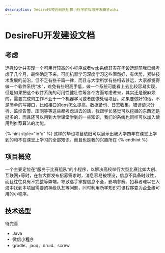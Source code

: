 ```yaml
---
description: DesireFU校园组队招募小程序前后端开发概览wiki
---
```


# DesireFU开发建设文档

## 考虑

选择设计并实现一个可用行较高的小程序或者web系统其实在毕设选题前我已经考虑了几个月，最终确定下来，可能机器学习深度学习这些固然好，有优势，紧贴技术发展的前沿，但不乏有些千篇一律，而且与大学所学有些相去甚远，大家都觉得做一个软件系统“水”，难免有些眼高手低，做一个系统可能看上去比较容易实现，但是如果把这个软件系统的可用性健壮性等各个方面考虑进来，其实还是很麻烦的，需要完成的工作不亚于一个机器学习或者图像处理项目。如果要做好的话，不是简单的写接口，比如接口的qps怎么提高、数据备份、日志收集、错误请求分析、监控告警、压测等等这些都考虑进去的话，我跟学长感觉可以挖掘的东西还是挺多的，而且还可以用到大学课堂学到的一些知识，我们的系统也同样可以加入使用到推荐算法的功能。

{% hint style="info" %}
 这样的毕设项目依旧可以展示出我大学四年在课堂上学到的和不在课堂上学习的全部知识。而且也是我的兴趣所在
{% endhint %}

## 项目概览

一个主要定位在“服务于比赛组队“的小程序，以解决高校举行大型比赛比如大创、互联网+等时，在各大群发布招募需求时，消息容易被埋没，信息不具备时效性，而且往往具有不完整等弊端，导致选手掌握信息不全，影响参赛、招募者难以在人海中找到本项目需要的神级队友等问题，同时利用所学知识将该程序变为企业级可用的小程序。

## 技术选型

待完善

* Java
* 微信小程序
* gradle、jooq、druid、screw



